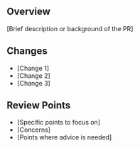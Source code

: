 ## Overview

[Brief description or background of the PR]

## Changes

- [Change 1]
- [Change 2]
- [Change 3]

## Review Points

- [Specific points to focus on]
- [Concerns]
- [Points where advice is needed]

